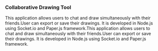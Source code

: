 ### Collaborative Drawing Tool

This application allows users to chat and draw simultaneously with
their friends.User can export or save their drawings. It is developed in
Node.js using Socket.io and Paper.js framework.This application allows users to chat and draw simultaneously with
their friends.User can export or save their drawings. It is developed in
Node.js using Socket.io and Paper.js framework.

